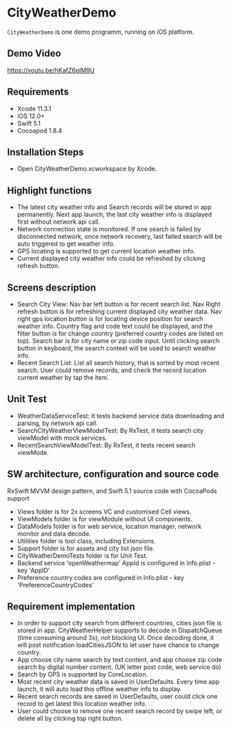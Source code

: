 # CityWeatherDemo 

`CityWeatherDemo` is one demo programm, running on iOS platform.



## Demo	Video
https://youtu.be/hKafZ6plM9U

## Requirements
- Xcode 11.3.1
- iOS 12.0+
- Swift 5.1
- Cocoapod 1.8.4

## Installation Steps
- Open CityWeatherDemo.xcworkspace by Xcode.

## Highlight functions
- The latest city weather info and Search records will be stored in app permanently. Next app launch, the last city weather info is displayed first without network api call.
- Network connection state is monitored. If one search is failed by disconnected network, once network recovery, last failed search will be auto triggered to get weather info.
- GPS locating is supported to get current location weather info.
- Current displayed city weather info could be refreshed by clicking refresh button.

## Screens description
- Search City View: 
  Nav bar left button is for recent search list. Nav Right refresh button is for refreshing current displayed city weather data. Nav right gps location button is for locating device position for search weather info. Country flag and code text could be displayed, and the filter button is for change country (preferred country codes are listed on top). Search bar is for city name or zip code input. Until clicking search button in keyboard, the search context will be used to search weather info.
- Recent Search List: 
  List all search history, that is sorted by most recent search. User could remove records, and check the record location current weather by tap the item.

## Unit Test
- WeatherDataServiceTest: It tests backend service data downloading and parsing, by network api call.
- SearchCityWeatherViewModelTest: By RxTest, it tests search city viewModel with mock services.
- RecentSearchViewModelTest: By RxTest, it tests recent search viewMode.

## SW architecture, configuration and source code
RxSwift MVVM design pattern, and Swift 5.1 source code with CocoaPods support

- Views folder is for 2x screens VC and customised Cell views.
- ViewModels folder is for viewModule without UI components.
- DataModels folder is for web service, location manager, network monitor and data decode.
- Utilities folder is tool class, including Extensions.
- Support folder is for assets and city list json file.
- CityWeatherDemoTests folder is for Unit Test.
- Backend service 'openWeathermap' AppId is configured in Info.plist - key 'AppID'
- Preference country codes are configured in Info.plist - key 'PreferenceCountryCodes' 

## Requirement implementation
- In order to support city search from different countries, cities json file is stored in app. CityWeatherHelper supports to decode in DispatchQueue (time consuming around 3s), not blocking UI. Once decoding done, it will post notification loadCitiesJSON to let user have chance to change country. 
- App choose city name search by text content, and app choose zip code search by digital number content. (UK letter post code, web service do)
- Search by GPS is supported by CoreLocation. 
- Most recent city weather data is saved in UserDefaults. Every time app launch, it will auto load this offline weather info to display.
- Recent search records are saved in UserDefaults, user could click one record to get latest this location weather info.
- User could choose to remove one recent search record by swipe left, or delete all by clicking top right button.


